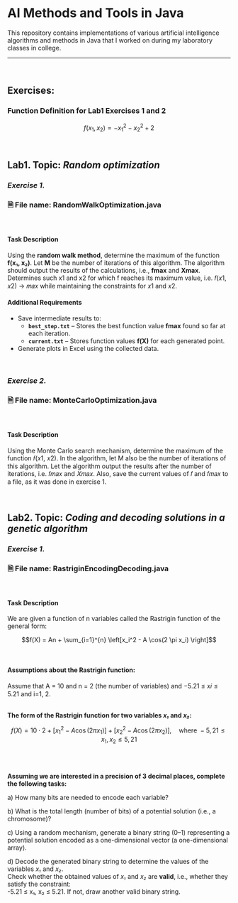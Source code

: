 # AI Methods and Tools in Java

This repository contains implementations of various artificial intelligence algorithms and methods in Java that I worked on during my laboratory classes in college.

---

</br>

## Exercises:

### Function Definition for Lab1 Exercises 1 and 2
```math
f(x_1, x_2) = -x_1^2 - x_2^2 + 2
```
</br>

## Lab1. Topic: *Random optimization*
### *Exercise 1.*
### 🗎 File name: RandomWalkOptimization.java
</br>

#### Task Description

Using the **random walk method**, determine the maximum of the function **f(x₁, x₂)**. Let **M** be the number of iterations of this algorithm. The algorithm should output the results of the calculations, i.e., **fmax** and **Xmax**.
Determines such x1 and x2 for which f reaches its maximum value, i.e. 𝑓(𝑥1, 𝑥2) → 𝑚𝑎𝑥 while maintaining the constraints for 𝑥1 and 𝑥2.

#### Additional Requirements

- Save intermediate results to:
  - **`best_step.txt`** – Stores the best function value **fmax** found so far at each iteration.
  - **`current.txt`** – Stores function values **f(X)** for each generated point.
- Generate plots in Excel using the collected data.
  
</br>

### *Exercise 2.*
### 🗎 File name: MonteCarloOptimization.java
</br>

#### Task Description

Using the Monte Carlo search mechanism, determine the maximum of the function 𝑓(𝑥1, 𝑥2). In
the algorithm, let M also be the number of iterations of this algorithm. Let the algorithm output the results after the number of iterations, i.e. 𝑓𝑚𝑎𝑥 and 𝑋𝑚𝑎𝑥. Also, save the current values ​​of 𝑓 and 𝑓𝑚𝑎𝑥 to a file, as it was done in
exercise 1.

</br>

## Lab2. Topic: *Coding and decoding solutions in a genetic algorithm*
### *Exercise 1.*
### 🗎 File name: RastriginEncodingDecoding.java
</br>

#### Task Description

We are given a function of n variables called the Rastrigin function of the general form:

```math
f(X) = An + \sum_{i=1}^{n} \left[x_i^2 - A \cos(2 \pi x_i) \right]
```

</br>

#### Assumptions about the Rastrigin function: </br>

Assume that A = 10 and n = 2 (the number of variables) and −5.21 ≤ 𝑥𝑖 ≤ 5.21 and i=1, 2. 
</br>
</br>

**The form of the Rastrigin function for two variables _x₁_ and _x₂_:**

```math
f(X) = 10 \cdot 2 + \left[x_1^2 - A \cos(2 \pi x_1)\right] + \left[x_2^2 - A \cos(2 \pi x_2)\right], \quad \text{where } -5{,}21 \le x_1, x_2 \le 5{,}21
```

</br></br>

**Assuming we are interested in a precision of 3 decimal places, complete the following tasks:**

a) How many bits are needed to encode each variable?

b) What is the total length (number of bits) of a potential solution (i.e., a chromosome)?

c) Using a random mechanism, generate a binary string (0–1) representing a potential solution encoded as a one-dimensional vector (a one-dimensional array).

d) Decode the generated binary string to determine the values of the variables _x₁_ and _x₂_.  
Check whether the obtained values of _x₁_ and _x₂_ are **valid**, i.e., whether they satisfy the constraint:  
-5.21 ≤ x₁, x₂ ≤ 5.21. If not, draw another valid binary string.
